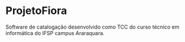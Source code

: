 # ProjetoFiora
Software de catalogação desenvolvido como TCC do curso técnico em informática do IFSP campus Araraquara.
